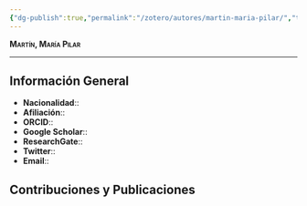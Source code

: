 ```yaml
---
{"dg-publish":true,"permalink":"/zotero/autores/martin-maria-pilar/","tags":["#autor","#researcher"]}
---
```



<span style="font-variant:small-caps; font-weight: bold;"> Martín, María Pilar </span>

---


## Información General

- **Nacionalidad**:: 
- **Afiliación**:: 
- **ORCID**:: 
- **Google Scholar**:: 
- **ResearchGate**:: 
- **Twitter**:: 
- **Email**::
  
## Contribuciones y Publicaciones







